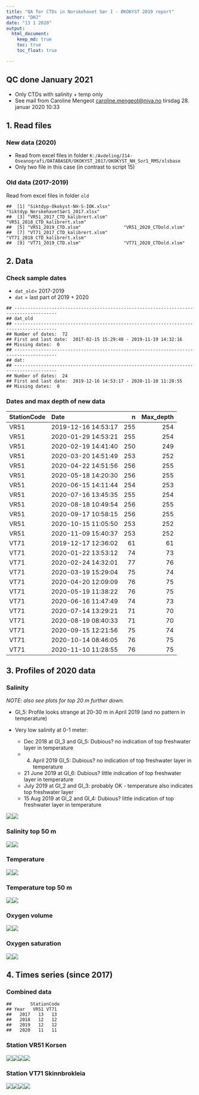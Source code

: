 ```yaml
---
title: "QA for CTDs in Norskehavet Sør I - ØKOKYST 2019 report"
author: "DHJ"
date: "13 1 2020"
output:
  html_document:
    keep_md: true
    toc: true
    toc_float: true

---
```


## QC done January 2021    
- Only CTDs with salinity + temp only    
- See mail from Caroline Mengeot <caroline.mengeot@niva.no> tirsdag 28. januar 2020 10:33  




## 1. Read files   

### New data (2020)  
- Read from excel files in folder `K:/Avdeling/214-Oseanografi/DATABASER/OKOKYST_2017/OKOKYST_NH_Sor1_RMS/xlsbase`  
- Only two file in this case (in contrast to script 15)  


### Old data (2017-2019)    
Read from excel files in folder `old`

```
##  [1] "Siktdyp-Okokyst-NH-S-IOK.xlsx"     "Siktdyp_NorskehavetSør1_2017.xlsx"
##  [3] "VR51_2017_CTD_kalibrert.xlsm"      "VR51_2018_CTD_kalibrert.xlsm"     
##  [5] "VR51_2019_CTD.xlsm"                "VR51_2020_CTDold.xlsm"            
##  [7] "VT71_2017_CTD_kalibrert.xlsm"      "VT71_2018_CTD_kalibrert.xlsm"     
##  [9] "VT71_2019_CTD.xlsm"                "VT71_2020_CTDold.xlsm"
```


## 2. Data       

### Check sample dates   
- `dat_old`= 2017-2019   
- `dat` = last part of 2019 + 2020  

```
## -------------------------------------------------------------------------------------- 
## dat_old 
## -------------------------------------------------------------------------------------- 
## Number of dates:  72 
## First and last date:  2017-02-15 15:29:48 - 2019-11-19 14:32:16 
## Missing dates:  0 
## -------------------------------------------------------------------------------------- 
## dat: 
## -------------------------------------------------------------------------------------- 
## Number of dates:  24 
## First and last date:  2019-12-16 14:53:17 - 2020-11-10 11:28:55 
## Missing dates:  0
```


### Dates and max depth of new data    
<table class="table table-striped" style="width: auto !important; ">
 <thead>
  <tr>
   <th style="text-align:left;"> StationCode </th>
   <th style="text-align:left;"> Date </th>
   <th style="text-align:right;"> n </th>
   <th style="text-align:right;"> Max_depth </th>
  </tr>
 </thead>
<tbody>
  <tr>
   <td style="text-align:left;"> VR51 </td>
   <td style="text-align:left;"> 2019-12-16 14:53:17 </td>
   <td style="text-align:right;"> 255 </td>
   <td style="text-align:right;"> 254 </td>
  </tr>
  <tr>
   <td style="text-align:left;"> VR51 </td>
   <td style="text-align:left;"> 2020-01-29 14:53:21 </td>
   <td style="text-align:right;"> 255 </td>
   <td style="text-align:right;"> 254 </td>
  </tr>
  <tr>
   <td style="text-align:left;"> VR51 </td>
   <td style="text-align:left;"> 2020-02-19 14:41:40 </td>
   <td style="text-align:right;"> 250 </td>
   <td style="text-align:right;"> 249 </td>
  </tr>
  <tr>
   <td style="text-align:left;"> VR51 </td>
   <td style="text-align:left;"> 2020-03-20 14:51:49 </td>
   <td style="text-align:right;"> 253 </td>
   <td style="text-align:right;"> 252 </td>
  </tr>
  <tr>
   <td style="text-align:left;"> VR51 </td>
   <td style="text-align:left;"> 2020-04-22 14:51:56 </td>
   <td style="text-align:right;"> 256 </td>
   <td style="text-align:right;"> 255 </td>
  </tr>
  <tr>
   <td style="text-align:left;"> VR51 </td>
   <td style="text-align:left;"> 2020-05-18 14:20:30 </td>
   <td style="text-align:right;"> 256 </td>
   <td style="text-align:right;"> 255 </td>
  </tr>
  <tr>
   <td style="text-align:left;"> VR51 </td>
   <td style="text-align:left;"> 2020-06-15 14:11:44 </td>
   <td style="text-align:right;"> 254 </td>
   <td style="text-align:right;"> 253 </td>
  </tr>
  <tr>
   <td style="text-align:left;"> VR51 </td>
   <td style="text-align:left;"> 2020-07-16 13:45:35 </td>
   <td style="text-align:right;"> 255 </td>
   <td style="text-align:right;"> 254 </td>
  </tr>
  <tr>
   <td style="text-align:left;"> VR51 </td>
   <td style="text-align:left;"> 2020-08-18 10:49:54 </td>
   <td style="text-align:right;"> 256 </td>
   <td style="text-align:right;"> 255 </td>
  </tr>
  <tr>
   <td style="text-align:left;"> VR51 </td>
   <td style="text-align:left;"> 2020-09-17 10:58:15 </td>
   <td style="text-align:right;"> 256 </td>
   <td style="text-align:right;"> 255 </td>
  </tr>
  <tr>
   <td style="text-align:left;"> VR51 </td>
   <td style="text-align:left;"> 2020-10-15 11:05:50 </td>
   <td style="text-align:right;"> 253 </td>
   <td style="text-align:right;"> 252 </td>
  </tr>
  <tr>
   <td style="text-align:left;"> VR51 </td>
   <td style="text-align:left;"> 2020-11-09 15:40:37 </td>
   <td style="text-align:right;"> 253 </td>
   <td style="text-align:right;"> 252 </td>
  </tr>
  <tr>
   <td style="text-align:left;"> VT71 </td>
   <td style="text-align:left;"> 2019-12-17 12:36:02 </td>
   <td style="text-align:right;"> 61 </td>
   <td style="text-align:right;"> 61 </td>
  </tr>
  <tr>
   <td style="text-align:left;"> VT71 </td>
   <td style="text-align:left;"> 2020-01-22 13:53:12 </td>
   <td style="text-align:right;"> 74 </td>
   <td style="text-align:right;"> 73 </td>
  </tr>
  <tr>
   <td style="text-align:left;"> VT71 </td>
   <td style="text-align:left;"> 2020-02-24 14:32:01 </td>
   <td style="text-align:right;"> 77 </td>
   <td style="text-align:right;"> 76 </td>
  </tr>
  <tr>
   <td style="text-align:left;"> VT71 </td>
   <td style="text-align:left;"> 2020-03-19 15:29:04 </td>
   <td style="text-align:right;"> 75 </td>
   <td style="text-align:right;"> 74 </td>
  </tr>
  <tr>
   <td style="text-align:left;"> VT71 </td>
   <td style="text-align:left;"> 2020-04-20 12:09:09 </td>
   <td style="text-align:right;"> 76 </td>
   <td style="text-align:right;"> 75 </td>
  </tr>
  <tr>
   <td style="text-align:left;"> VT71 </td>
   <td style="text-align:left;"> 2020-05-19 11:38:22 </td>
   <td style="text-align:right;"> 76 </td>
   <td style="text-align:right;"> 75 </td>
  </tr>
  <tr>
   <td style="text-align:left;"> VT71 </td>
   <td style="text-align:left;"> 2020-06-16 11:47:49 </td>
   <td style="text-align:right;"> 74 </td>
   <td style="text-align:right;"> 73 </td>
  </tr>
  <tr>
   <td style="text-align:left;"> VT71 </td>
   <td style="text-align:left;"> 2020-07-14 13:29:21 </td>
   <td style="text-align:right;"> 71 </td>
   <td style="text-align:right;"> 70 </td>
  </tr>
  <tr>
   <td style="text-align:left;"> VT71 </td>
   <td style="text-align:left;"> 2020-08-19 08:40:33 </td>
   <td style="text-align:right;"> 71 </td>
   <td style="text-align:right;"> 70 </td>
  </tr>
  <tr>
   <td style="text-align:left;"> VT71 </td>
   <td style="text-align:left;"> 2020-09-15 12:21:56 </td>
   <td style="text-align:right;"> 75 </td>
   <td style="text-align:right;"> 74 </td>
  </tr>
  <tr>
   <td style="text-align:left;"> VT71 </td>
   <td style="text-align:left;"> 2020-10-14 08:46:05 </td>
   <td style="text-align:right;"> 76 </td>
   <td style="text-align:right;"> 75 </td>
  </tr>
  <tr>
   <td style="text-align:left;"> VT71 </td>
   <td style="text-align:left;"> 2020-11-10 11:28:55 </td>
   <td style="text-align:right;"> 76 </td>
   <td style="text-align:right;"> 75 </td>
  </tr>
</tbody>
</table>


## 3. Profiles of 2020 data  

### Salinity  
_NOTE: also see plots for top 20 m further down._  
   
- Gl_5: Profile looks strange at 20-30 m in April 2019 (and no pattern in temperature)  
   
- Very low salinity at 0-1 meter:     
    + Dec 2018 at Gl_3 and Gl_5: Dubious? no indication of top freshwater layer in temperature  
    + 4. April 2019 Gl_5: Dubious? no indication of top freshwater layer in temperature  
    + 21 June 2019 at Gl_6: Dubious? little indication of top freshwater layer in temperature  
    + July 2019 at Gl_2 and Gl_3: probably OK - temperature also indicates top freshwater layer  
    + 15 Aug 2019 at Gl_2 and Gl_4: Dubious? little indication of top freshwater layer in temperature  

![](14_QA_CTD_2020_NorskehavetSor1_Glomfjord_files/figure-html/unnamed-chunk-6-1.png)<!-- -->![](14_QA_CTD_2020_NorskehavetSor1_Glomfjord_files/figure-html/unnamed-chunk-6-2.png)<!-- -->

### Salinity top 50 m 
![](14_QA_CTD_2020_NorskehavetSor1_Glomfjord_files/figure-html/unnamed-chunk-7-1.png)<!-- -->![](14_QA_CTD_2020_NorskehavetSor1_Glomfjord_files/figure-html/unnamed-chunk-7-2.png)<!-- -->


### Temperature    
![](14_QA_CTD_2020_NorskehavetSor1_Glomfjord_files/figure-html/unnamed-chunk-8-1.png)<!-- -->![](14_QA_CTD_2020_NorskehavetSor1_Glomfjord_files/figure-html/unnamed-chunk-8-2.png)<!-- -->

### Temperature top 50 m 
![](14_QA_CTD_2020_NorskehavetSor1_Glomfjord_files/figure-html/unnamed-chunk-9-1.png)<!-- -->![](14_QA_CTD_2020_NorskehavetSor1_Glomfjord_files/figure-html/unnamed-chunk-9-2.png)<!-- -->

### Oxygen volume      
![](14_QA_CTD_2020_NorskehavetSor1_Glomfjord_files/figure-html/unnamed-chunk-10-1.png)<!-- -->![](14_QA_CTD_2020_NorskehavetSor1_Glomfjord_files/figure-html/unnamed-chunk-10-2.png)<!-- -->

### Oxygen saturation        
![](14_QA_CTD_2020_NorskehavetSor1_Glomfjord_files/figure-html/unnamed-chunk-11-1.png)<!-- -->![](14_QA_CTD_2020_NorskehavetSor1_Glomfjord_files/figure-html/unnamed-chunk-11-2.png)<!-- -->




## 4. Times series (since 2017)  


### Combined data

```
##       StationCode
## Year   VR51 VT71
##   2017   13   13
##   2018   12   12
##   2019   12   12
##   2020   11   11
```

### Station VR51 Korsen    
![](14_QA_CTD_2020_NorskehavetSor1_Glomfjord_files/figure-html/unnamed-chunk-13-1.png)<!-- -->![](14_QA_CTD_2020_NorskehavetSor1_Glomfjord_files/figure-html/unnamed-chunk-13-2.png)<!-- -->![](14_QA_CTD_2020_NorskehavetSor1_Glomfjord_files/figure-html/unnamed-chunk-13-3.png)<!-- -->![](14_QA_CTD_2020_NorskehavetSor1_Glomfjord_files/figure-html/unnamed-chunk-13-4.png)<!-- -->

### Station VT71 Skinnbrokleia    
![](14_QA_CTD_2020_NorskehavetSor1_Glomfjord_files/figure-html/unnamed-chunk-14-1.png)<!-- -->![](14_QA_CTD_2020_NorskehavetSor1_Glomfjord_files/figure-html/unnamed-chunk-14-2.png)<!-- -->![](14_QA_CTD_2020_NorskehavetSor1_Glomfjord_files/figure-html/unnamed-chunk-14-3.png)<!-- -->![](14_QA_CTD_2020_NorskehavetSor1_Glomfjord_files/figure-html/unnamed-chunk-14-4.png)<!-- -->


